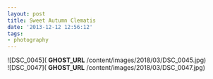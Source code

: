 ```yaml
---
layout: post
title: Sweet Autumn Clematis
date: '2013-12-12 12:56:12'
tags:
- photography
---
```


![DSC_0045]( __GHOST_URL__ /content/images/2018/03/DSC_0045.jpg)  
 ![DSC_0047]( __GHOST_URL__ /content/images/2018/03/DSC_0047.jpg)

<!--kg-card-end: markdown-->